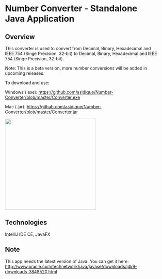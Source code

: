 # Number Converter - Standalone Java Application

## Overview

This converter is used to convert from Decimal, Binary, Hexadecimal and IEEE 754 (Singe Precision, 32-bit) to Decimal, Binary, Hexadecimal and IEEE 754 (Singe Precision, 32-bit).

Note: This is a beta version, more number conversions will be added in upcoming releases.

To download and use:

Windows (.exe): https://github.com/asidique/Number-Converter/blob/master/Converter.exe

Mac (.jar): https://github.com/asidique/Number-Converter/blob/master/Converter.jar

<image src="https://github.com/asidique/Number-Converter/blob/master/Screen%20Shot%202018-03-06%20at%206.52.09%20PM.png" width="300" />

## Technologies
IntelliJ IDE CE, JavaFX

## Note
This app needs the latest version of Java. You can get it here: http://www.oracle.com/technetwork/java/javase/downloads/jdk9-downloads-3848520.html
